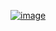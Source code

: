 

[![image](https://github.com/user-attachments/assets/55fd387a-97b8-4168-a444-d6c0fc9fefa4)](https://youtu.be/rTHacTxRwV4)
